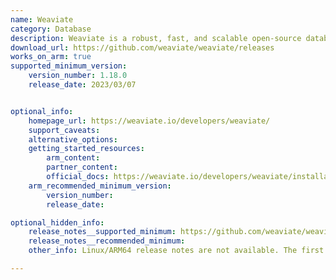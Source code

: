 ```yaml
---
name: Weaviate
category: Database
description: Weaviate is a robust, fast, and scalable open-source database that stores data as vectors in the cloud. It leverages advanced machine learning to convert diverse data types into a searchable vector database.
download_url: https://github.com/weaviate/weaviate/releases
works_on_arm: true
supported_minimum_version:
    version_number: 1.18.0
    release_date: 2023/03/07


optional_info:
    homepage_url: https://weaviate.io/developers/weaviate/
    support_caveats:
    alternative_options:
    getting_started_resources:
        arm_content:
        partner_content:
        official_docs: https://weaviate.io/developers/weaviate/installation
    arm_recommended_minimum_version:
        version_number:
        release_date:

optional_hidden_info:
    release_notes__supported_minimum: https://github.com/weaviate/weaviate/releases/tag/v1.18.0
    release_notes__recommended_minimum:
    other_info: Linux/ARM64 release notes are not available. The first Linux/ARM64 tar is available in version v1.18.0.

---
```

